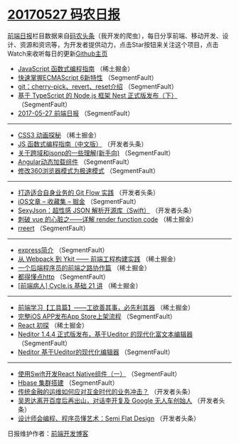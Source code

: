 # [20170527 码农日报](http://hao.caibaojian.com/date/2017/05/27)

[前端日报](http://caibaojian.com/c/news)栏目数据来自[码农头条](http://hao.caibaojian.com/)（我开发的爬虫），每日分享前端、移动开发、设计、资源和资讯等，为开发者提供动力，点击Star按钮来关注这个项目，点击Watch来收听每日的更新[Github主页](https://github.com/kujian/frontendDaily)
* [JavaScript 函数式编程指南](http://hao.caibaojian.com/39380.html) （稀土掘金）
* [快速掌握ECMAScript 6新特性](http://hao.caibaojian.com/39415.html) （SegmentFault）
* [git：cherry-pick、revert、reset介绍](http://hao.caibaojian.com/39410.html) （SegmentFault）
* [基于 TypeScript 的 Node.js 框架 Nest 正式版发布（下）](http://hao.caibaojian.com/39402.html) （SegmentFault）
* [2017-05-27 前端日报](http://hao.caibaojian.com/39404.html) （SegmentFault）

***
* [CSS3 动画探秘](http://hao.caibaojian.com/39379.html) （稀土掘金）
* [JS 函数式编程指南（中文版）](http://hao.caibaojian.com/39418.html) （开发者头条）
* [关于跨域和jsonp的一些理解(新手向)](http://hao.caibaojian.com/39400.html) （SegmentFault）
* [Angular动态加载组件](http://hao.caibaojian.com/39412.html) （SegmentFault）
* [修改360浏览器模式为极速模式](http://hao.caibaojian.com/39413.html) （SegmentFault）

***
* [打造适合自身业务的 Git Flow 实践](http://hao.caibaojian.com/39435.html) （开发者头条）
* [iOS文章 &#8211; 收藏集 &#8211; 掘金](http://hao.caibaojian.com/39414.html) （SegmentFault）
* [SexyJson：超性感 JSON 解析开源库（Swift）](http://hao.caibaojian.com/39436.html) （开发者头条）
* [刺破 vue 的心脏之——详解 render function code](http://hao.caibaojian.com/39378.html) （稀土掘金）
* [rreert](http://hao.caibaojian.com/39416.html) （SegmentFault）

***
* [express简介](http://hao.caibaojian.com/39417.html) （SegmentFault）
* [从 Webpack 到 Ykit —— 前端工程构建实践](http://hao.caibaojian.com/39381.html) （稀土掘金）
* [一个后端程序员的前端之路协作篇](http://hao.caibaojian.com/39382.html) （稀土掘金）
* [都得懂点http](http://hao.caibaojian.com/39401.html) （SegmentFault）
* [[前端病人] Cycle.js 基础 21 讲](http://hao.caibaojian.com/39375.html) （稀土掘金）

***
* [前端学习【工具篇】——工欲善其事，必先利其器](http://hao.caibaojian.com/39376.html) （稀土掘金）
* [完整iOS APP发布App Store上架流程](http://hao.caibaojian.com/39403.html) （SegmentFault）
* [React 初探](http://hao.caibaojian.com/39367.html) （稀土掘金）
* [Neditor 1.4.4 正式版发布，基于Ueditor 的现代化富文本编辑器](http://hao.caibaojian.com/39408.html) （SegmentFault）
* [Neditor 基于Ueditor的现代化编辑器](http://hao.caibaojian.com/39409.html) （SegmentFault）

***
* [使用Swift开发React Native组件（一）](http://hao.caibaojian.com/39399.html) （SegmentFault）
* [Hbase 集群搭建](http://hao.caibaojian.com/39411.html) （SegmentFault）
* [传统金融的运维如何应对互金时代的业务冲击？](http://hao.caibaojian.com/39434.html) （开发者头条）
* [吴恩达离开百度后再出山，对话李开复及 Google 无人车创始人](http://hao.caibaojian.com/39425.html) （开发者头条）
* [设计师会编程、程序员懂艺术：Semi Flat Design](http://hao.caibaojian.com/39426.html) （开发者头条）

日报维护作者：[前端开发博客](http://caibaojian.com/) 